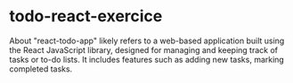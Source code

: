 # todo-react-exercice
About "react-todo-app" likely refers to a web-based application built using the React JavaScript library, designed for managing and keeping track of tasks or to-do lists. It includes features such as adding new tasks, marking completed tasks.
